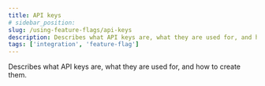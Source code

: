 ```yaml
---
title: API keys
# sidebar_position: 
slug: /using-feature-flags/api-keys
description: Describes what API keys are, what they are used for, and how to create them.
tags: ['integration', 'feature-flag']
---
```


Describes what API keys are, what they are used for, and how to create them.
